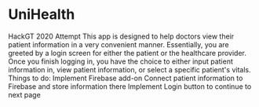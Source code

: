 # UniHealth
HackGT 2020 Attempt
This app is designed to help doctors view their patient information in a very convenient manner. Essentially, you are greeted by a login screen for either the patient or the healthcare provider. Once you finish logging in, you have the choice to either input patient information in, view patient information, or select a specific patient's vitals. 
Things to do:
Implement Firebase add-on
Connect patient information to Firebase and store information there
Implement Login button to continue to next page
